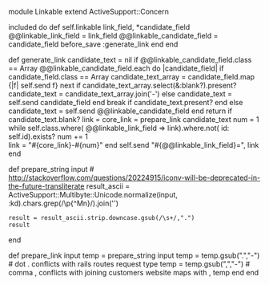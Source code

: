 module Linkable
  extend ActiveSupport::Concern

  included do
    def self.linkable link_field, *candidate_field
      @@linkable_link_field = link_field
      @@linkable_candidate_field = candidate_field
      before_save :generate_link
    end
  end

  def generate_link
    candidate_text = nil
    if @@linkable_candidate_field.class == Array
      @@linkable_candidate_field.each do |candidate_field|
        if candidate_field.class == Array
          candidate_text_array = candidate_field.map {|f| self.send f}
          next if candidate_text_array.select(&:blank?).present?
          candidate_text = candidate_text_array.join('-')
        else
          candidate_text = self.send candidate_field
        end
        break if candidate_text.present?
      end
    else
      candidate_text = self.send @@linkable_candidate_field
    end
    return if candidate_text.blank?
    link = core_link = prepare_link candidate_text
    num = 1
    while self.class.where( @@linkable_link_field => link).where.not( id: self.id).exists?
      num += 1  
      link = "#{core_link}-#{num}"
    end
    self.send "#{@@linkable_link_field}=", link
  end

  def prepare_string input
    # http://stackoverflow.com/questions/20224915/iconv-will-be-deprecated-in-the-future-transliterate
    result_ascii = ActiveSupport::Multibyte::Unicode.normalize(input, :kd).chars.grep(/\p{^Mn}/).join('')

    result = result_ascii.strip.downcase.gsub(/\s+/,".")
    result
  end

  def prepare_link input
    temp = prepare_string input
    temp = temp.gsub(".","-") # dot . conflicts with rails routes request type
    temp = temp.gsub(",","-") # comma , conflicts with joining customers website maps with ,
    temp
  end
end
